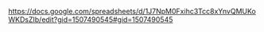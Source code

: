 https://docs.google.com/spreadsheets/d/1J7NpM0Fxihc3Tcc8xYnvQMUKoWKDsZIb/edit?gid=1507490545#gid=1507490545
